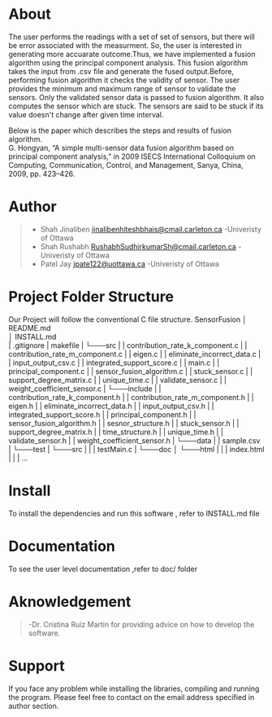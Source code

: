 # About
The user performs the readings with a set of set of sensors, but there will be error associated with the measurment.
So, the user is interested in generating more accuarate outcome.Thus, we have implemented a fusion algorithm using the principal component analysis.
This fusion algorithm takes the input from .csv file and generate the fused output.Before, performing fusion algorithm it checks the validity of sensor.
The user provides the minimum and maximum range of sensor to validate the sensors. Only the validated sensor data is passed to fusion algorithm.
It also computes the sensor which are stuck. The sensors are said to be stuck if its value doesn't change after given time interval.

Below is the paper which describes the steps and results of fusion algorithm.<br>
G. Hongyan, “A simple multi-sensor data fusion algorithm based on principal component analysis,” in 2009 ISECS International Colloquium on Computing, Communication, Control, and Management, Sanya, China, 2009, pp. 423–426.

# Author
> - Shah Jinaliben <jinalibenhiteshbhais@cmail.carleton.ca> -Univeristy of Ottawa
> - Shah Rushabh <RushabhSudhirkumarSh@cmail.carleton.ca> -Univeristy of Ottawa
> - Patel Jay <jpate122@uottawa.ca> -Univeristy of Ottawa

# Project Folder Structure
Our Project will follow the conventional C file structure.
SensorFusion
│  README.md<br>
│   INSTALL.md<br>
|   .gitignore
|   makefile
|
└───src
|   |   contribution_rate_k_component.c
|   |   contribution_rate_m_component.c
|   |   eigen.c
|   |   eliminate_incorrect_data.c
|   |   input_output_csv.c
|   |   integrated_support_score.c
|   |	main.c
|	|	principal_component.c
|	|	sensor_fusion_algorithm.c
|	|	stuck_sensor.c
|	|	support_degree_matrix.c
|	|	unique_time.c
|	|	validate_sensor.c
|	|	weight_coefficient_sensor.c
|
└───include
|   |   contribution_rate_k_component.h
|   |   contribution_rate_m_component.h
|   |   eigen.h
|   |   eliminate_incorrect_data.h
|   |   input_output_csv.h
|   |   integrated_support_score.h
|	|	principal_component.h
|	|	sensor_fusion_algorithm.h
|	|	sesnor_structure.h
|	|	stuck_sensor.h
|	|	support_degree_matrix.h
|	|	time_structure.h
|	|	unique_time.h
|	|	validate_sensor.h
|	|	weight_coefficient_sensor.h
|
└───data
|   |   sample.csv
|
└───test
|	└───src
|	|	|	testMain.c
|
└───doc
│   └───html
|   |   |	index.html
|	|	|	...


# Install
To install the dependencies and run this software , refer to INSTALL.md file

# Documentation
To see the user level documentation ,refer to doc/ folder

# Aknowledgement
> -Dr. Cristina Ruiz Martin for providing advice on how to develop the software.

# Support
If you face any problem while installing the libraries, compiling and running the program.
Please feel free to contact on the email address specified in author section.